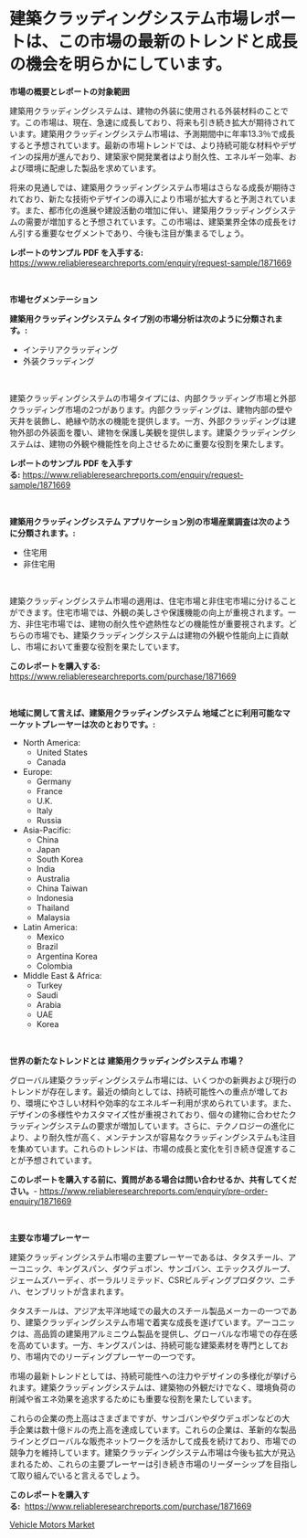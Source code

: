 <p><h1>建築クラッディングシステム市場レポートは、この市場の最新のトレンドと成長の機会を明らかにしています。</h1></p><p><strong>市場の概要とレポートの対象範囲</strong></p>
<p><p>建築用クラッディングシステムは、建物の外装に使用される外装材料のことです。この市場は、現在、急速に成長しており、将来も引き続き拡大が期待されています。建築用クラッディングシステム市場は、予測期間中に年率13.3％で成長すると予想されています。最新の市場トレンドでは、より持続可能な材料やデザインの採用が進んでおり、建築家や開発業者はより耐久性、エネルギー効率、および環境に配慮した製品を求めています。</p><p>将来の見通しでは、建築用クラッディングシステム市場はさらなる成長が期待されており、新たな技術やデザインの導入により市場が拡大すると予測されています。また、都市化の進展や建設活動の増加に伴い、建築用クラッディングシステムの需要が増加すると予想されています。この市場は、建築業界全体の成長をけん引する重要なセグメントであり、今後も注目が集まるでしょう。</p></p>
<p><strong>レポートのサンプル PDF を入手する:</strong> <a href="https://www.reliableresearchreports.com/enquiry/request-sample/1871669">https://www.reliableresearchreports.com/enquiry/request-sample/1871669</a></p>
<p>&nbsp;</p>
<p><strong>市場セグメンテーション</strong></p>
<p><strong>建築用クラッディングシステム タイプ別の市場分析は次のように分類されます。:</strong></p>
<p><ul><li>インテリアクラッディング</li><li>外装クラッディング</li></ul></p>
<p>&nbsp;</p>
<p><p>建築クラッディングシステムの市場タイプには、内部クラッディング市場と外部クラッディング市場の2つがあります。内部クラッディングは、建物内部の壁や天井を装飾し、絶縁や防水の機能を提供します。一方、外部クラッディングは建物外部の外装面を覆い、建物を保護し美観を提供します。建築クラッディングシステムは、建物の外観や機能性を向上させるために重要な役割を果たします。</p></p>
<p><strong>レポートのサンプル PDF を入手する:</strong>&nbsp;<a href="https://www.reliableresearchreports.com/enquiry/request-sample/1871669">https://www.reliableresearchreports.com/enquiry/request-sample/1871669</a></p>
<p>&nbsp;</p>
<p><strong> 建築用クラッディングシステム アプリケーション別の市場産業調査は次のように分類されます。:</strong></p>
<p><ul><li>住宅用</li><li>非住宅用</li></ul></p>
<p>&nbsp;</p>
<p><p>建築クラッディングシステム市場の適用は、住宅市場と非住宅市場に分けることができます。住宅市場では、外観の美しさや保護機能の向上が重視されます。一方、非住宅市場では、建物の耐久性や遮熱性などの機能性が重要視されます。どちらの市場でも、建築クラッディングシステムは建物の外観や性能向上に貢献し、市場において重要な役割を果たしています。</p></p>
<p><strong>このレポートを購入する:</strong>&nbsp; <a href="https://www.reliableresearchreports.com/purchase/1871669">https://www.reliableresearchreports.com/purchase/1871669</a></p>
<p>&nbsp;</p>
<p><strong>地域に関して言えば、建築用クラッディングシステム 地域ごとに利用可能なマーケットプレーヤーは次のとおりです。:</strong></p>
<p><ul>
    <li>
        North America:
        <ul>
            <li>United States</li>
            <li>Canada</li>
        </ul>
    </li>
    <li>
        Europe:
        <ul>
            <li>Germany</li>
            <li>France</li>
            <li>U.K.</li>
            <li>Italy</li>
            <li>Russia</li>
        </ul>
    </li>
    <li>
        Asia-Pacific:
        <ul>
            <li>China</li>
            <li>Japan</li>
            <li>South Korea</li>
            <li>India</li>
            <li>Australia</li>
            <li>China Taiwan</li>
            <li>Indonesia</li>
            <li>Thailand</li>
            <li>Malaysia</li>
        </ul>
    </li>
    <li>
        Latin America:
        <ul>
            <li>Mexico</li>
            <li>Brazil</li>
            <li>Argentina Korea</li>
            <li>Colombia</li>
        </ul>
    </li>
    <li>
        Middle East & Africa:
        <ul>
            <li>Turkey</li>
            <li>Saudi</li>
            <li>Arabia</li>
            <li>UAE</li>
            <li>Korea</li>
        </ul>
    </li>
    </ul></p>
<p>&nbsp;</p>
<p><strong>世界の新たなトレンドとは 建築用クラッディングシステム 市場？</strong></p>
<p><p>グローバル建築クラッディングシステム市場には、いくつかの新興および現行のトレンドが存在します。最近の傾向としては、持続可能性への重点が増しており、環境にやさしい材料や効率的なエネルギー利用が求められています。また、デザインの多様性やカスタマイズ性が重視されており、個々の建物に合わせたクラッディングシステムの要求が増加しています。さらに、テクノロジーの進化により、より耐久性が高く、メンテナンスが容易なクラッディングシステムも注目を集めています。これらのトレンドは、市場の成長と変化を引き続き促進することが予想されています。</p></p>
<p><strong>このレポートを購入する前に、質問がある場合は問い合わせるか、共有してください。</strong>- <a href="https://www.reliableresearchreports.com/enquiry/pre-order-enquiry/1871669">https://www.reliableresearchreports.com/enquiry/pre-order-enquiry/1871669</a></p>
<p>&nbsp;</p>
<p><strong>主要な市場プレーヤー</strong></p>
<p><p>建築クラッディングシステム市場の主要プレーヤーであるは、タタスチール、アーコニック、キングスパン、ダウデュポン、サンゴバン、エテックスグループ、ジェームズハーディ、ボーラルリミテッド、CSRビルディングプロダクツ、ニチハ、センブリットが含まれます。</p><p>タタスチールは、アジア太平洋地域での最大のスチール製品メーカーの一つであり、建築クラッディングシステム市場で着実な成長を遂げています。アーコニックは、高品質の建築用アルミニウム製品を提供し、グローバルな市場での存在感を高めています。一方、キングスパンは、持続可能な建築素材を専門としており、市場内でのリーディングプレーヤーの一つです。</p><p>市場の最新トレンドとしては、持続可能性への注力やデザインの多様化が挙げられます。建築クラッディングシステムは、建築物の外観だけでなく、環境負荷の削減や省エネ効果を追求するためにも重要な役割を果たしています。</p><p>これらの企業の売上高はさまざまですが、サンゴバンやダウデュポンなどの大手企業は数十億ドルの売上高を達成しています。これらの企業は、革新的な製品ラインとグローバルな販売ネットワークを活かして成長を続けており、市場での競争力を維持しています。建築クラッディングシステム市場は今後も拡大が見込まれるため、これらの主要プレーヤーは引き続き市場のリーダーシップを目指して取り組んでいると言えるでしょう。</p></p>
<p><strong>このレポートを購入する:</strong>&nbsp;&nbsp;<a href="https://www.reliableresearchreports.com/purchase/1871669">https://www.reliableresearchreports.com/purchase/1871669</a></p>
<p><p><a href="https://carnation-joke-41f.notion.site/Vehicle-Motors-Market-Challenges-Opportunities-and-Growth-Drivers-and-Major-Market-Players-foreca-82fd86ca5c22488c8b89d40b00913075">Vehicle Motors Market</a></p></p>